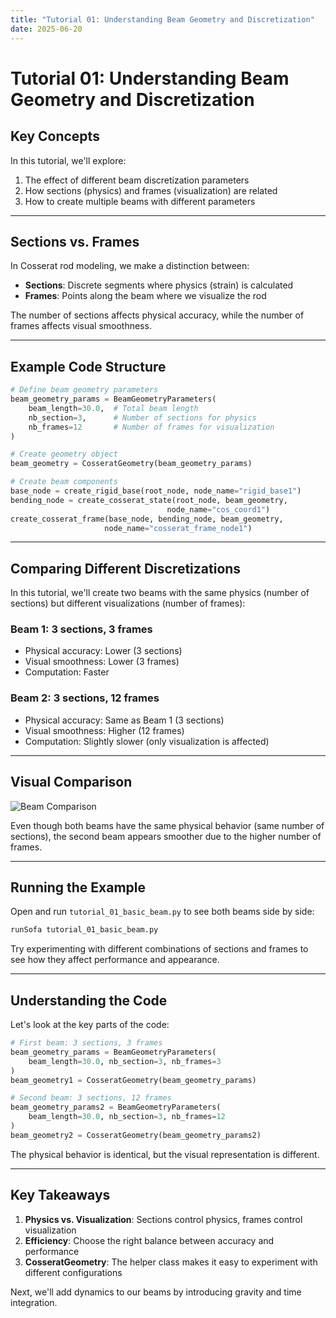 ```yaml
---
title: "Tutorial 01: Understanding Beam Geometry and Discretization"
date: 2025-06-20
---
```


# Tutorial 01: Understanding Beam Geometry and Discretization

## Key Concepts

In this tutorial, we'll explore:
1. The effect of different beam discretization parameters
2. How sections (physics) and frames (visualization) are related
3. How to create multiple beams with different parameters

---

## Sections vs. Frames

In Cosserat rod modeling, we make a distinction between:

- **Sections**: Discrete segments where physics (strain) is calculated
- **Frames**: Points along the beam where we visualize the rod

The number of sections affects physical accuracy, while the number of frames affects visual smoothness.

---

## Example Code Structure

```python
# Define beam geometry parameters
beam_geometry_params = BeamGeometryParameters(
    beam_length=30.0,  # Total beam length
    nb_section=3,      # Number of sections for physics
    nb_frames=12       # Number of frames for visualization
)

# Create geometry object
beam_geometry = CosseratGeometry(beam_geometry_params)

# Create beam components
base_node = create_rigid_base(root_node, node_name="rigid_base1")
bending_node = create_cosserat_state(root_node, beam_geometry, 
                                   node_name="cos_coord1")
create_cosserat_frame(base_node, bending_node, beam_geometry, 
                     node_name="cosserat_frame_node1")
```

---

## Comparing Different Discretizations

In this tutorial, we'll create two beams with the same physics (number of sections) but different visualizations (number of frames):

### Beam 1: 3 sections, 3 frames
- Physical accuracy: Lower (3 sections)
- Visual smoothness: Lower (3 frames)
- Computation: Faster

### Beam 2: 3 sections, 12 frames
- Physical accuracy: Same as Beam 1 (3 sections)
- Visual smoothness: Higher (12 frames)
- Computation: Slightly slower (only visualization is affected)

---

## Visual Comparison

![Beam Comparison](../../docs/images/example_beam_comparison.png)

Even though both beams have the same physical behavior (same number of sections), the second beam appears smoother due to the higher number of frames.

---

## Running the Example

Open and run `tutorial_01_basic_beam.py` to see both beams side by side:

```bash
runSofa tutorial_01_basic_beam.py
```

Try experimenting with different combinations of sections and frames to see how they affect performance and appearance.

---

## Understanding the Code

Let's look at the key parts of the code:

```python
# First beam: 3 sections, 3 frames
beam_geometry_params = BeamGeometryParameters(
    beam_length=30.0, nb_section=3, nb_frames=3
)
beam_geometry1 = CosseratGeometry(beam_geometry_params)

# Second beam: 3 sections, 12 frames
beam_geometry_params2 = BeamGeometryParameters(
    beam_length=30.0, nb_section=3, nb_frames=12
)
beam_geometry2 = CosseratGeometry(beam_geometry_params2)
```

The physical behavior is identical, but the visual representation is different.

---

## Key Takeaways

1. **Physics vs. Visualization**: Sections control physics, frames control visualization
2. **Efficiency**: Choose the right balance between accuracy and performance
3. **CosseratGeometry**: The helper class makes it easy to experiment with different configurations

Next, we'll add dynamics to our beams by introducing gravity and time integration.
